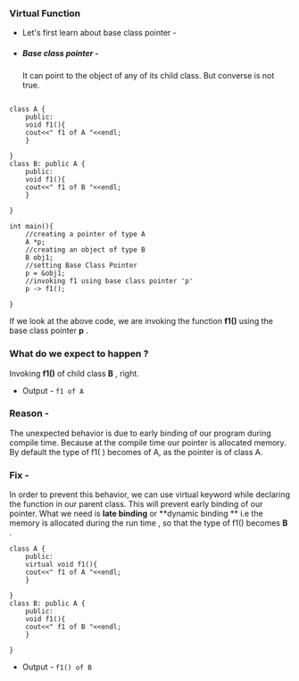 ### Virtual Function 
- Let's first learn about base class pointer - 
- ##### Base class pointer - 
	It can point to the object of any of its child class. But converse is not true.


```

class A {
	public:
	void f1(){
	cout<<" f1 of A "<<endl;
	}
	
}
class B: public A {
	public:
	void f1(){
	cout<<" f1 of B "<<endl;
	}
	
}

int main(){
	//creating a pointer of type A
	A *p;
	//creating an object of type B
	B obj1;
	//setting Base Class Pointer 
	p = &obj1;
	//invoking f1 using base class pointer 'p'
	p -> f1();
	
}
```

If we look at the above code, we are invoking the function **f1()** using the base class pointer **p** .

### What do we expect to happen ?
Invoking **f1()** of child class **B** , right.

- Output - `f1 of A `

### Reason - 
The unexpected behavior is due to early binding of our program during compile time. Because at the compile time our pointer is allocated memory. By default the type of f1( ) becomes of A, as the pointer is of class A.

###  Fix - 
In order to prevent this behavior, we can use virtual keyword while declaring the function in our parent class.
This will prevent early binding of our pointer. What we need is **late binding** or **dynamic binding ** i.e the memory is allocated during the run time , so that the type of f1() becomes **B** .

```
class A {
	public:
	virtual void f1(){
	cout<<" f1 of A "<<endl;
	}
	
}
class B: public A {
	public:
	void f1(){
	cout<<" f1 of B "<<endl;
	}
	
}
```

- Output - `f1() of B`